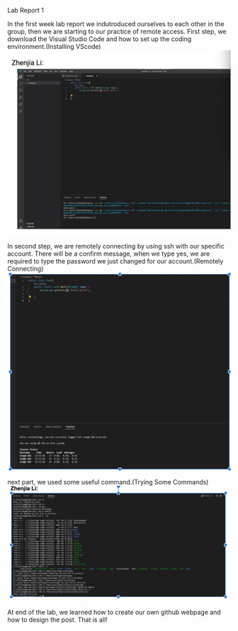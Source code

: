 Lab Report 1


In the first week lab report we indutroduced ourselves to each other in the group, then we are starting to our practice of remote access.
First step, we download the Visual Studio Code and how to set up the coding environment.(Installing VScode)
![Image](WechatIMG17.jpeg)

In second step, we are remotely connecting by using ssh with our specific account. There will be a confirm message, when we type yes, we are required to type the password we just changed for our account.(Remotely Connecting)
![Image](WechatIMG18.jpeg)

next part, we used some useful command.(Trying Some Commands)
![Image](WechatIMG19.jpeg)

At end of the lab, we learned how to create our own github webpage and how to design the post. That is all!
